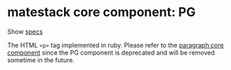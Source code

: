 # matestack core component: PG

Show [specs](/spec/usage/components/pg_spec.rb)

The HTML `<p>` tag implemented in ruby. Please refer to the [paragraph core component](/docs/components/paragraph.md) since the PG component is deprecated and will be removed sometime in the future.

